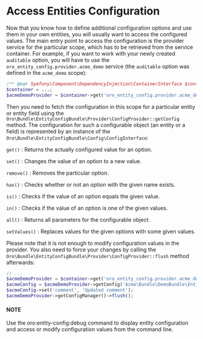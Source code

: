 <a id="book-entities-config-annotation"></a>

<a id="book-entities-config-field-annotation"></a>

# Access Entities Configuration

Now that you know how to define additional configuration options and use them in your own
entities, you will usually want to access the configured values. The main entry point to access the
configuration is the provider service for the particular scope, which has to be retrieved from the
service container. For example, if you want to work with your newly created `auditable` option,
you will have to use the `oro_entity_config.provider.acme_demo` service (the `auditable` option
was defined in the `acme_demo` scope):

```php
/** @var Symfony\Component\DependencyInjection\ContainerInterface $container */
$container = ...;
$acmeDemoProvider = $container->get('oro_entity_config.provider.acme_demo');
```

Then you need to fetch the configuration in this scope for a particular entity or entity field
using the `Oro\Bundle\EntityConfigBundle\Provider\ConfigProvider::getConfig` method. The
configuration for such a configurable object (an entity or a field) is represented by an instance
of the `Oro\Bundle\EntityConfigBundle\Config\ConfigInterface`:

`get()`
: Returns the actually configured value for an option.

`set()`
: Changes the value of an option to a new value.

`remove()`
: Removes the particular option.

`has()`
: Checks whether or not an option with the given name exists.

`is()`
: Checks if the value of an option equals the given value.

`in()`
: Checks if the value of an option is one of the given values.

`all()`
: Returns all parameters for the configurable object.

`setValues()`
: Replaces values for the given options with some given values.

Please note that it is not enough to modify configuration values in the provider. You also need to
force your changes by calling the `Oro\Bundle\EntityConfigBundle\Provider\ConfigProvider::flush`
method afterwards:

```php
// ...
$acmeDemoProvider = $container->get('oro_entity_config.provider.acme_demo');
$acmeConfig = $acmeDemoProvider->getConfig('Acme\Bundle\DemoBundle\Entity\Document');
$acmeConfig->set('comment', 'Updated comment');
$acmeDemoProvider->getConfigManager()->flush();
```

#### NOTE
Use the oro:entity-config:debug command to display entity configuration and access or modify configuration values from the command line.
<!-- Frontend -->
